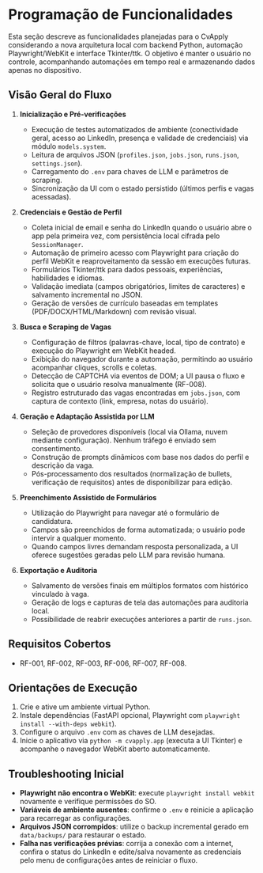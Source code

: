 # Programação de Funcionalidades

Esta seção descreve as funcionalidades planejadas para o CvApply considerando a nova arquitetura local com backend Python, automação Playwright/WebKit e interface Tkinter/ttk. O objetivo é manter o usuário no controle, acompanhando automações em tempo real e armazenando dados apenas no dispositivo.

## Visão Geral do Fluxo

1. **Inicialização e Pré-verificações**
   - Execução de testes automatizados de ambiente (conectividade geral, acesso ao LinkedIn, presença e validade de credenciais) via módulo `models.system`.
   - Leitura de arquivos JSON (`profiles.json`, `jobs.json`, `runs.json`, `settings.json`).
   - Carregamento do `.env` para chaves de LLM e parâmetros de scraping.
   - Sincronização da UI com o estado persistido (últimos perfis e vagas acessadas).

2. **Credenciais e Gestão de Perfil**
   - Coleta inicial de email e senha do LinkedIn quando o usuário abre o app pela primeira vez, com persistência local cifrada pelo `SessionManager`.
   - Automação de primeiro acesso com Playwright para criação do perfil WebKit e reaproveitamento da sessão em execuções futuras.
   - Formulários Tkinter/ttk para dados pessoais, experiências, habilidades e idiomas.
   - Validação imediata (campos obrigatórios, limites de caracteres) e salvamento incremental no JSON.
   - Geração de versões de currículo baseadas em templates (PDF/DOCX/HTML/Markdown) com revisão visual.

3. **Busca e Scraping de Vagas**
   - Configuração de filtros (palavras-chave, local, tipo de contrato) e execução do Playwright em WebKit headed.
   - Exibição do navegador durante a automação, permitindo ao usuário acompanhar cliques, scrolls e coletas.
   - Detecção de CAPTCHA via eventos de DOM; a UI pausa o fluxo e solicita que o usuário resolva manualmente (RF-008).
   - Registro estruturado das vagas encontradas em `jobs.json`, com captura de contexto (link, empresa, notas do usuário).

4. **Geração e Adaptação Assistida por LLM**
   - Seleção de provedores disponíveis (local via Ollama, nuvem mediante configuração). Nenhum tráfego é enviado sem consentimento.
   - Construção de prompts dinâmicos com base nos dados do perfil e descrição da vaga.
   - Pós-processamento dos resultados (normalização de bullets, verificação de requisitos) antes de disponibilizar para edição.

5. **Preenchimento Assistido de Formulários**
   - Utilização do Playwright para navegar até o formulário de candidatura.
   - Campos são preenchidos de forma automatizada; o usuário pode intervir a qualquer momento.
   - Quando campos livres demandam resposta personalizada, a UI oferece sugestões geradas pelo LLM para revisão humana.

6. **Exportação e Auditoria**
   - Salvamento de versões finais em múltiplos formatos com histórico vinculado à vaga.
   - Geração de logs e capturas de tela das automações para auditoria local.
   - Possibilidade de reabrir execuções anteriores a partir de `runs.json`.

## Requisitos Cobertos

- RF-001, RF-002, RF-003, RF-006, RF-007, RF-008.

## Orientações de Execução

1. Crie e ative um ambiente virtual Python.
2. Instale dependências (FastAPI opcional, Playwright com `playwright install --with-deps webkit`).
3. Configure o arquivo `.env` com as chaves de LLM desejadas.
4. Inicie o aplicativo via `python -m cvapply.app` (executa a UI Tkinter) e acompanhe o navegador WebKit aberto automaticamente.

## Troubleshooting Inicial

- **Playwright não encontra o WebKit**: execute `playwright install webkit` novamente e verifique permissões do SO.
- **Variáveis de ambiente ausentes**: confirme o `.env` e reinicie a aplicação para recarregar as configurações.
- **Arquivos JSON corrompidos**: utilize o backup incremental gerado em `data/backups/` para restaurar o estado.
- **Falha nas verificações prévias**: corrija a conexão com a internet, confira o status do LinkedIn e edite/salva novamente as credenciais pelo menu de configurações antes de reiniciar o fluxo.
